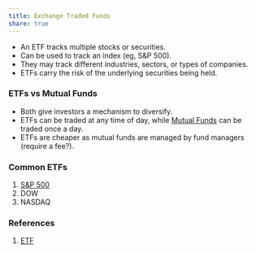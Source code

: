 ```yaml
---
title: Exchange Traded Funds
share: true
---
```


* An ETF tracks multiple stocks or securities.
* Can be used to track an index (eg, S&P 500).
* They may track different industries, sectors, or types of companies.
* ETFs carry the risk of the underlying securities being held.

### ETFs vs Mutual Funds

* Both give investors a mechanism to diversify.
* ETFs can be traded at any time of day, while [Mutual Funds](./Mutual%20Funds.md) can be traded once a day.
* ETFs are cheaper as mutual funds are managed by fund managers (require a fee?).

### Common ETFs

1. [S&P 500](./S&P%20500.md)
1. DOW
1. NASDAQ

### References

1. [ETF](https://learn.robinhood.com/articles/QkpPOCYYd2fMe76837dvG/what-is-an-exchange-traded-fund/)
